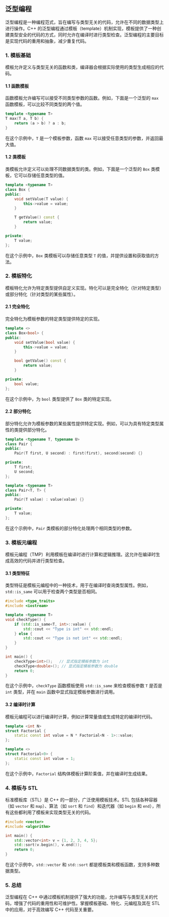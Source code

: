 ## 泛型编程

泛型编程是一种编程范式，旨在编写与类型无关的代码，允许在不同的数据类型上进行操作。C++ 的泛型编程通过模板（template）机制实现，模板提供了一种创建类型安全的代码的方式，同时允许在编译时进行类型检查。泛型编程的主要目标是实现代码的重用和抽象，减少重复代码。

### 1. **模板基础**

模板允许定义与类型无关的函数和类，编译器会根据实际使用的类型生成相应的代码。

#### 1.1 **函数模板**

函数模板允许编写可以接受不同类型参数的函数。例如，下面是一个泛型的 `max` 函数模板，可以比较不同类型的两个值。

```cpp
template <typename T>
T max(T a, T b) {
    return (a > b) ? a : b;
}
```

在这个示例中，`T` 是一个模板参数，函数 `max` 可以接受任意类型的参数，并返回最大值。

#### 1.2 **类模板**

类模板允许定义可以处理不同数据类型的类。例如，下面是一个泛型的 `Box` 类模板，它可以存储任意类型的值。

```cpp
template <typename T>
class Box {
public:
    void setValue(T value) {
        this->value = value;
    }

    T getValue() const {
        return value;
    }

private:
    T value;
};
```

在这个示例中，`Box` 类模板可以存储任意类型 `T` 的值，并提供设置和获取值的方法。

### 2. **模板特化**

模板特化允许为特定类型提供自定义实现。特化可以是完全特化（针对特定类型）或部分特化（针对类型的某些属性）。

#### 2.1 **完全特化**

完全特化为模板参数的特定类型提供特定的实现。

```cpp
template <>
class Box<bool> {
public:
    void setValue(bool value) {
        this->value = value;
    }

    bool getValue() const {
        return value;
    }

private:
    bool value;
};
```

在这个示例中，为 `bool` 类型提供了 `Box` 类的特定实现。

#### 2.2 **部分特化**

部分特化允许为模板参数的某些属性提供特定实现。例如，可以为具有特定类型属性的类提供部分特化。

```cpp
template <typename T, typename U>
class Pair {
public:
    Pair(T first, U second) : first(first), second(second) {}

private:
    T first;
    U second;
};

template <typename T>
class Pair<T, T> {
public:
    Pair(T value) : value(value) {}

private:
    T value;
};
```

在这个示例中，`Pair` 类模板的部分特化处理两个相同类型的参数。

### 3. **模板元编程**

模板元编程（TMP）利用模板在编译时进行计算和逻辑推理。这允许在编译时生成高效的代码并进行类型检查。

#### 3.1 **类型特征**

类型特征是模板元编程中的一种技术，用于在编译时查询类型属性。例如，`std::is_same` 可以用于检查两个类型是否相同。

```cpp
#include <type_traits>
#include <iostream>

template <typename T>
void checkType() {
    if (std::is_same<T, int>::value) {
        std::cout << "Type is int" << std::endl;
    } else {
        std::cout << "Type is not int" << std::endl;
    }
}

int main() {
    checkType<int>();   // 显式指定模板参数为 int
    checkType<double>(); // 显式指定模板参数为 double
    return 0;
}
```

在这个示例中，`checkType` 函数模板使用 `std::is_same` 来检查模板参数 `T` 是否是 `int` 类型，并在 `main` 函数中显式指定模板参数进行调用。

#### 3.2 **编译时计算**

模板元编程可以进行编译时计算，例如计算常量值或生成特定的编译时代码。

```cpp
template <int N>
struct Factorial {
    static const int value = N * Factorial<N - 1>::value;
};

template <>
struct Factorial<0> {
    static const int value = 1;
};
```

在这个示例中，`Factorial` 结构体模板计算阶乘值，并在编译时生成结果。

### 4. **模板与 STL**

标准模板库（STL）是 C++ 的一部分，广泛使用模板技术。STL 包括各种容器（如 `vector` 和 `map`）、算法（如 `sort` 和 `find`）和迭代器（如 `begin` 和 `end`），所有这些都利用了模板来实现类型无关的代码。

```cpp
#include <vector>
#include <algorithm>

int main() {
    std::vector<int> v = {1, 2, 3, 4, 5};
    std::sort(v.begin(), v.end());
    return 0;
}
```

在这个示例中，`std::vector` 和 `std::sort` 都是模板类和模板函数，支持多种数据类型。

### 5. **总结**

泛型编程在 C++ 中通过模板机制提供了强大的功能，允许编写与类型无关的代码，增强了代码的重用性和可维护性。掌握模板基础、特化、元编程及其在 STL 中的应用，对于高效编写 C++ 代码至关重要。
